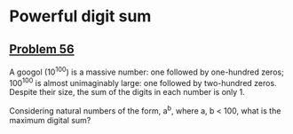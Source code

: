 # Powerful digit sum
## [Problem 56](https://projecteuler.net/problem=56)

A googol (10<sup>100</sup>) is a massive number: one followed by one-hundred zeros; 100<sup>100</sup> is almost unimaginably large: one followed by two-hundred zeros. Despite their size, the sum of the digits in each number is only 1.

Considering natural numbers of the form, a<sup>b</sup>, where a, b < 100, what is the maximum digital sum?
